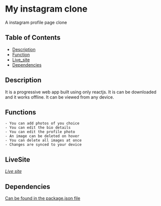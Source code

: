 # My instagram clone
A instagram profile page clone

## Table of Contents

* [Description](#Description)
* [Function](#Functions)
* [Live_site](#LiveSite)
* [Dependencies](#Dependencies)

## Description
It is a progressive web app built using only reactjs. It is can be downloaded and it works offline. It can be viewed from any device.

## Functions
    - You can add photos of you choice
    - You can edit the bio details
    - You can edit the profile photo
    - An image can be deleted on hover
    - You can delete all images at once
    - Changes are synced to your device

## LiveSite
*[Live site](https://bright-instagram-clone.netlify.app)*

## Dependencies
[Can be found in the package.json file](package.json)
